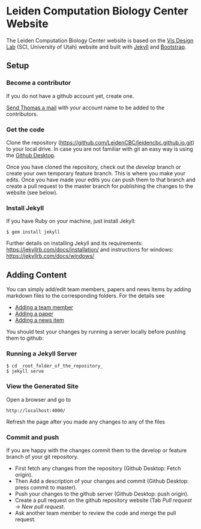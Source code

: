 # Leiden Computation Biology Center Website

The Leiden Computation Biology Center website is based on the [Vis Design Lab](http://vdl.sci.utah.edu) (SCI, University of Utah) website and built with [Jekyll](http://jekyllrb.com) and [Bootstrap](http://www.getbootstrap.com).

## Setup

### Become a contributor
If you do not have a github account yet, create one.

[Send Thomas a mail](mailto:t.hoellt@lumc.nl) with your account name to be added to the contributors.

### Get the code
Clone the repository (https://github.com/LeidenCBC/leidencbc.github.io.git) to your local drive. In case you are not familiar with git an easy way is using the [Github Desktop](https://desktop.github.com/).

Once you have cloned the repository, check out the *develop* branch or create your own temporary feature branch. This is where you make your edits. Once you have made your edits you can push them to that branch and create a pull request to the master branch for publishing the changes to the website (see below).

### Install Jekyll
If you have Ruby on your machine, just install Jekyll:

```ShellSession
$ gem install jekyll
```

Further details on installing Jekyll and its requirements:
https://jekyllrb.com/docs/installation/
and instructions for windows:
https://jekyllrb.com/docs/windows/


## Adding Content

You can simply add/edit team members, papers and news items by adding markdown files to the corresponding folders. For the details see
 * [Adding a team member](_persons/README.md)
 * [Adding a paper](_publications/README.md)
 * [Adding a news item](_posts/README.md)

You should test your changes by running a server locally before pushing them to github:

### Running a Jekyll Server

```ShellSession
$ cd _root_folder_of_the_repository_
$ jekyll serve
```

### View the Generated Site
Open a browser and go to

```ShellSession
http://localhost:4000/
```

Refresh the page after you made any changes to any of the files

### Commit and push

If you are happy with the changes commit them to the develop or feature branch of your git repository.

* First fetch any changes from the repository (Github Desktop: Fetch origin).
* Then Add a description of your changes and commit (Github Desktop: press commit to master).
* Push your changes to the github server (Github Desktop: push origin).
* Create a pull request on the github repository website (Tab *Pull request* -> *New pull request*.
* Ask another team member to review the code and merge the pull request.

